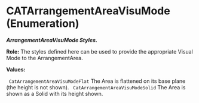 # CATArrangementAreaVisuMode (Enumeration)

**_ArrangementAreaVisuMode Styles._**

**Role:** The styles defined here can be used to provide the appropriate Visual Mode to the ArrangementArea.

**Values:**

` CatArrangementAreaVisuModeFlat`      The Area is flattened on its base plane (the height is not shown).
` CatArrangementAreaVisuModeSolid`      The Area is shown as a Solid with its height shown.